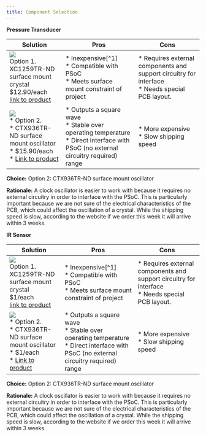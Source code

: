 ```yaml
---
title: Component Selection
---
```


**Pressure Transducer**

| **Solution**                                                                                                                                                                                      | **Pros**                                                                                                                                    | **Cons**                                                                                            |
| ------------------------------------------------------------------------------------------------------------------------------------------------------------------------------------------------- | ------------------------------------------------------------------------------------------------------------------------------------------- | --------------------------------------------------------------------------------------------------- |
| ![](https://github.com/user-attachments/assets/07846d6b-d679-4beb-993b-fcb20360a954)<br>Option 1.<br> XC1259TR-ND surface mount crystal<br>$12.90/each<br>[link to product](https://www.digikey.com/en/products/detail/seeed-technology-co-ltd/114991178/7387419)                 | \* Inexpensive[^1]<br>\* Compatible with PSoC<br>\* Meets surface mount constraint of project                                               | \* Requires external components and support circuitry for interface<br>\* Needs special PCB layout. |
| ![](https://github.com/user-attachments/assets/def2d198-ab0b-4397-9a04-52e3b57283db)<br>\* Option 2. <br>\* CTX936TR-ND surface mount oscillator <br>\* $15.90/each <br>\* [Link to product](https://www.dfrobot.com/product-1675.html) | \* Outputs a square wave <br>\* Stable over operating temperature <br> \* Direct interface with PSoC (no external circuitry required) range | * More expensive <br>\* Slow shipping speed                                                         | xx | xx

**Choice:** Option 2: CTX936TR-ND surface mount oscillator

**Rationale:** A clock oscillator is easier to work with because it requires no external circuitry in order to interface with the PSoC. This is particularly important because we are not sure of the electrical characteristics of the PCB, which could affect the oscillation of a crystal. While the shipping speed is slow, according to the website if we order this week it will arrive within 3 weeks.

**IR Sensor**

| **Solution**                                                                                                                                                                                      | **Pros**                                                                                                                                    | **Cons**                                                                                            |
| ------------------------------------------------------------------------------------------------------------------------------------------------------------------------------------------------- | ------------------------------------------------------------------------------------------------------------------------------------------- | --------------------------------------------------------------------------------------------------- |
| ![](image1.png)<br>Option 1.<br> XC1259TR-ND surface mount crystal<br>$1/each<br>[link to product](http://www.digikey.com/product-detail/en/ECS-40.3-S-5PX-TR/XC1259TR-ND/827366)                 | \* Inexpensive[^1]<br>\* Compatible with PSoC<br>\* Meets surface mount constraint of project                                               | \* Requires external components and support circuitry for interface<br>\* Needs special PCB layout. |
| ![](image3.png)<br>\* Option 2. <br>\* CTX936TR-ND surface mount oscillator <br>\* $1/each <br>\* [Link to product](http://www.digikey.com/product-detail/en/636L3I001M84320/CTX936TR-ND/2292940) | \* Outputs a square wave <br>\* Stable over operating temperature <br> \* Direct interface with PSoC (no external circuitry required) range | * More expensive <br>\* Slow shipping speed                                                         |

**Choice:** Option 2: CTX936TR-ND surface mount oscillator

**Rationale:** A clock oscillator is easier to work with because it requires no external circuitry in order to interface with the PSoC. This is particularly important because we are not sure of the electrical characteristics of the PCB, which could affect the oscillation of a crystal. While the shipping speed is slow, according to the website if we order this week it will arrive within 3 weeks.
